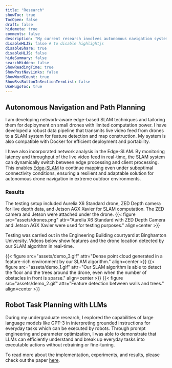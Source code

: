```yaml
---
title: "Research"
showToc: true
TocOpen: false
draft: false
hidemeta: true
comments: false
description: "My current research involves autonomous navigation systems for UAVs and drones, utilizing ROS, OpenCV, and CUDA. In the past, I have also explored intelligent task planning through large language models."
disableHLJS: false # to disable highlightjs
disableShare: true
disableHLJS: false
hideSummary: false
searchHidden: false
ShowReadingTime: true
ShowPostNavLinks: false
ShowWordCount: true
ShowRssButtonInSectionTermList: false
UseHugoToc: true
---
```

## Autonomous Navigation and Path Planning
I am developing network-aware edge-based SLAM techniques and tailoring them for deployment on small drones with limited computation power. I have developed a robust data pipeline that transmits live video feed from drones to a SLAM system for feature detection and map construction. My system is also compatible with Docker for efficient deployment and portability.

I have also incorporated network analysis in the Edge-SLAM. By monitoring latency and throughput of the live video feed in real-time, the SLAM system can dynamically switch between edge processing and client processing. This enables [Edge-SLAM](https://github.com/zainasir/edgeslam/tree/docker) to continue mapping even under suboptimal connectivity conditions, ensuring a resilient and adaptable solution for autonomous drone navigation in extreme outdoor environments.

### Results

The testing setup included Aurelia X6 Standard drone, ZED Depth camera for live depth data, and Jetson AGX Xavier for SLAM computation. The ZED camera and Jetson were attached under the drone.
{{< figure src="assets/drones.png" attr="Aurelia X6 Standard with ZED Depth Camera and Jetson AGX Xavier were used for testing purposes." align=center >}}

Testing was carried out in the Engineering Building courtyard at Binghamton University. Videos below show features and the drone location detected by our SLAM algorithm in real-time.

{{< figure src="assets/demo_3.gif" attr="Dense point cloud generated in a feature-rich environment by our SLAM algorithm." align=center >}}
{{< figure src="assets/demo_1.gif" attr="Our SLAM algorithm is able to detect the floor and the trees around the drone, even when the number of obstacles in front is sparse." align=center >}}
{{< figure src="assets/demo_2.gif" attr="Feature detection between walls and trees." align=center >}}

## Robot Task Planning with LLMs
During my undergraduate research, I explored the capabilities of large language models like GPT-3 in interpreting grounded instructions for everyday tasks which can be executed by robots. Through prompt engineering and parameter optimization, I was able to demonstrate that LLMs can efficiently understand and break up everyday tasks into executable actions without retraining or fine-tuning.

To read more about the implementation, experiments, and results, please check out the paper [here](/analyzing-capabilities-gpt-intelligent-task-execution.pdf).
